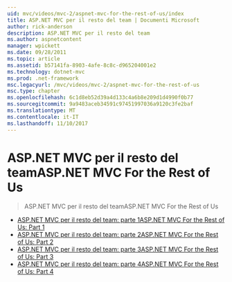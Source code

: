 ```yaml
---
uid: mvc/videos/mvc-2/aspnet-mvc-for-the-rest-of-us/index
title: ASP.NET MVC per il resto del team | Documenti Microsoft
author: rick-anderson
description: ASP.NET MVC per il resto del team
ms.author: aspnetcontent
manager: wpickett
ms.date: 09/28/2011
ms.topic: article
ms.assetid: b57141fa-8903-4afe-8c8c-d965204001e2
ms.technology: dotnet-mvc
ms.prod: .net-framework
msc.legacyurl: /mvc/videos/mvc-2/aspnet-mvc-for-the-rest-of-us
msc.type: chapter
ms.openlocfilehash: 6c1d8eb52d39a4d133c4a6b8e209d1d4990f0b77
ms.sourcegitcommit: 9a9483aceb34591c97451997036a9120c3fe2baf
ms.translationtype: MT
ms.contentlocale: it-IT
ms.lasthandoff: 11/10/2017
---
```

<a name="aspnet-mvc-for-the-rest-of-us"></a><span data-ttu-id="d6112-103">ASP.NET MVC per il resto del team</span><span class="sxs-lookup"><span data-stu-id="d6112-103">ASP.NET MVC For the Rest of Us</span></span>
====================
> <span data-ttu-id="d6112-104">ASP.NET MVC per il resto del team</span><span class="sxs-lookup"><span data-stu-id="d6112-104">ASP.NET MVC For the Rest of Us</span></span>


- [<span data-ttu-id="d6112-105">ASP.NET MVC per il resto del team: parte 1</span><span class="sxs-lookup"><span data-stu-id="d6112-105">ASP.NET MVC For the Rest of Us: Part 1</span></span>](aspnet-mvc-for-the-rest-of-us-part-1.md)
- [<span data-ttu-id="d6112-106">ASP.NET MVC per il resto del team: parte 2</span><span class="sxs-lookup"><span data-stu-id="d6112-106">ASP.NET MVC For the Rest of Us: Part 2</span></span>](aspnet-mvc-for-the-rest-of-us-part-2.md)
- [<span data-ttu-id="d6112-107">ASP.NET MVC per il resto del team: parte 3</span><span class="sxs-lookup"><span data-stu-id="d6112-107">ASP.NET MVC For the Rest of Us: Part 3</span></span>](aspnet-mvc-for-the-rest-of-us-part-3.md)
- [<span data-ttu-id="d6112-108">ASP.NET MVC per il resto del team: parte 4</span><span class="sxs-lookup"><span data-stu-id="d6112-108">ASP.NET MVC For the Rest of Us: Part 4</span></span>](aspnet-mvc-for-the-rest-of-us-part-4.md)
